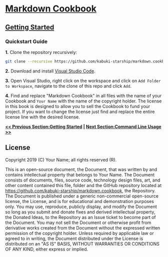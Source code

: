 # [Markdown Cookbook](../readme.md)

## [Getting Started](./readme.md)

### Quickstart Guide

**1.** Clone the repository recursively:

```Bash
git clone --recursive https://github.com/kabuki-starship/markdown.cookbook.git
```

**2.** Download and install [Visual Studio Code](https://code.visualstudio.com).

**3.** Open Visual Studio, right click on the workspace and click on `Add Folder to Workspace`, navigate to the clone of this repo and click `Add`.

**4.** Find and replace "Markdown Cookbook" in all files with the name of your Cookbook and `Your Name` with the name of the copyright holder. The license in this book is designed to allow you to sell the Cookbook to fund your project. If you want to change the license just find and replace the entire license line with the desired license.

**[<< Previous Section:Getting Started](./readme.md) | [Next Section:Command Line Usage >>](./command_line_usage.md)**

## License

Copyright 2019 (C) Your Name; all rights reserved (R).

This is an open-source document, the Document, that was written by and contains intellectual property that belongs to Your Name. The Document consists of documents, files, source code, technology design files, art, and other content contained this file, folder and the GitHub repository located at <https://github.com/kabuki-starship/markdown.cookbook>, the Repository. The Document is published under a generic non-commercial open-source license, the License, and is for educational and demonstration purposes only. You may use, reproduce, publicly display, and modify the Document so long as you submit and donate fixes and derived intellectual property, the Donated Ideas, to the Repository as an Issue ticket to become part of the Document. You may not sell the Document or otherwise profit from derivative works created from the Document without the expressed written permission of the copyright holder. Unless required by applicable law or agreed to in writing, the Document distributed under the License is distributed on an "AS IS" BASIS, WITHOUT WARRANTIES OR CONDITIONS OF ANY KIND, either express or implied.
